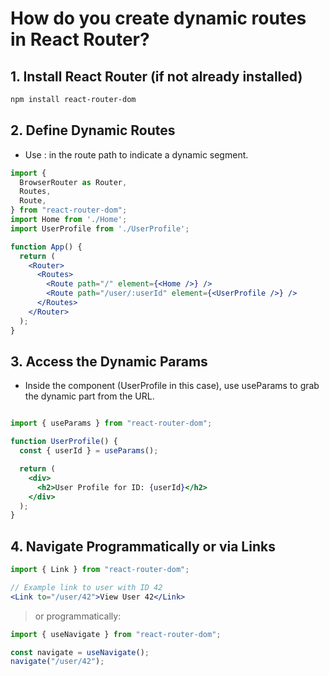 # How do you create dynamic routes in React Router? 

## 1. Install React Router (if not already installed)

```bash
npm install react-router-dom
```

## 2. Define Dynamic Routes

- Use : in the route path to indicate a dynamic segment.

```jsx
import {
  BrowserRouter as Router,
  Routes,
  Route,
} from "react-router-dom";
import Home from './Home';
import UserProfile from './UserProfile';

function App() {
  return (
    <Router>
      <Routes>
        <Route path="/" element={<Home />} />
        <Route path="/user/:userId" element={<UserProfile />} />
      </Routes>
    </Router>
  );
}
```

## 3. Access the Dynamic Params

- Inside the component (UserProfile in this case), use useParams to grab the dynamic part from the URL.

```jsx

import { useParams } from "react-router-dom";

function UserProfile() {
  const { userId } = useParams();

  return (
    <div>
      <h2>User Profile for ID: {userId}</h2>
    </div>
  );
}
```

## 4. Navigate Programmatically or via Links

```jsx
import { Link } from "react-router-dom";

// Example link to user with ID 42
<Link to="/user/42">View User 42</Link>

```
> or programmatically:

```jsx
import { useNavigate } from "react-router-dom";

const navigate = useNavigate();
navigate("/user/42");
```